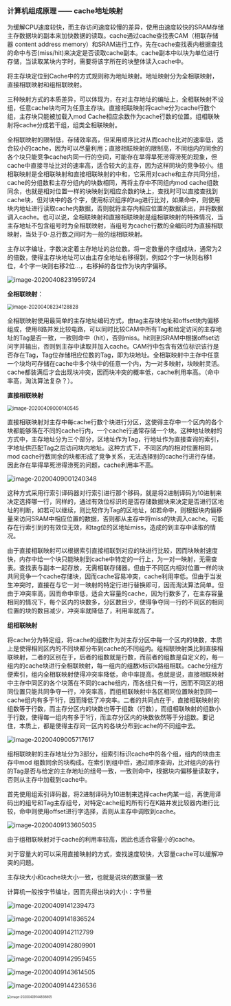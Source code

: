 ### 计算机组成原理 —— cache地址映射

​	为缓解CPU速度较快，而主存访问速度较慢的差异，使用由速度较快的SRAM存储主存数据块的副本来加快数据的读取。cache通过cache查找表CAM（相联存储器 content address memory）和SRAM进行工作，先在cache查找表内根据查找的命中与否(miss/hit)来决定是否读取cache副本。cache副本中以块为单位进行存储，当读取某块内字时，需要将该字所在的块整体读入cache中。

​	将主存块定位到Cache中的方式规则称为地址映射。地址映射分为全相联映射，直接相联映射和组相联映射。

​	三种映射方式的本质差异，可以体现为，在对主存地址的编址上，全相联映射不设组，任意cache块均可为任意主存块。直接相联映射将cache分为cache行数个组，主存块只能被加载入mod Cache相应余数作为cache行数的位置。组相联映射将cache分成若干组，组类全相联映射。

​	全相联映射的限制低，存储效率高，但采用顺序比对从而cache比对的速率低，适合较小的cache，因为可以尽量利用；直接相联映射的限制高，不同组内的同余的各个块只能竞争cache内同一行的空间，可能存在旱得旱死涝得涝死的现象，但cache中直接寻址比对的速率高，适合较大的主存，因为这样同块的竞争较小。组相联映射是全相联映射和直接相联映射的中和，它采用对cache和主存共同分组，cache的分组数和主存分组内的块数相同，再将主存中不同组内mod cache组数同余，也就是相对位置一样的块映射到相应余数的块上，查找时可以直接查找到cache块，但对块中的各个字，使用标识组序的tag进行比对，如果命中，则使用块内地址进行读取cache内数据，否则就将主存内相应位置的数据读出，并将数据调入cache。也可以说，全相联映射和直接相联映射是组相联映射的特殊情况，当主存地址不包含组号时为全相联映射，当组号为cache行数的全编码时为直接相联映射，当处于0-总行数之间时为一般的组相联映射。

​	主存以字编址，字数决定着主存地址的总位数。将一定数量的字组成块，通常为2的倍数，使得主存块地址可以由主存全地址右移得到，例如2个字一块则右移1位，4个字一块则右移2位...，右移掉的各位作为块内字偏移。

![image-20200408231959724](C:\Users\lenovo\AppData\Roaming\Typora\typora-user-images\image-20200408231959724.png)

**全相联映射**：

<img src="C:\Users\lenovo\AppData\Roaming\Typora\typora-user-images\image-20200408234128828.png" alt="image-20200408234128828" style="zoom:80%;" />

​	全相联映射使用最简单的主存地址编码方式，由tag主存块地址和offset块内偏移组成，使用8路并发比较电路，可以同时比较CAM中所有Tag和给定访问的主存地址的Tag是否一致，一致则命中（hit），否则miss。hit则到SRAM中根据offset访问字并输出，否则到主存中读取并加入cache。CAM行中包含有效位标识该行是否存在Tag，Tag位存储相应位数的Tag，即为块地址。全相联映射中主存中任意一个块均可存储在cache中多个块中的任意一个内，为一对多映射，块映射灵活。cache都装满后才会出现块冲突，因而块冲突的概率低，cache利用率高。（命中率高，淘汰算法复杂？）。

**直接相联映射**

<img src="C:\Users\lenovo\AppData\Roaming\Typora\typora-user-images\image-20200409000140545.png" alt="image-20200409000140545" style="zoom:80%;" />

​	直接相联映射对主存中每cache行数个块进行分区，这使得主存中一个区内的各个块都能够落在不同的cache行内，一个cache行通常存储一个块。这种地址映射的方式中，主存地址分为三个部分，区地址作为Tag，行地址作为直接查询的索引，字地址供匹配Tag之后访问块内地址。这种方式下，不同区内的相对位置相同，mod cache行数同余的块都形成了竞争关系，无法选择别的cache行进行存储，因此存在旱得旱死涝得涝死的问题，cache利用率不高。

![image-20200409001240348](C:\Users\lenovo\AppData\Roaming\Typora\typora-user-images\image-20200409001240348.png)

这种方式采用行索引译码器对行索引进行那个移码，就是将2进制译码为10进制来决定选择哪一行，同样的，通过有效位标识的是否存储数据块来决定是否进行区地址的判断，如若可以继续，则比较作为Tag的区地址，如若命中，则根据块内偏移量来访问SRAM中相应位置的数据，否则都从主存中将miss的块调入cache。可能存在行索引到的有效位无效，和tag位的区地址miss，造成的到主存中读取的情况。

由于直接相联映射可以根据索引直接相联到对应的块进行比较，因而块映射速度快，内存中给一个块只能映射到cache中特定的一行上，为一对一映射，无需查表。查找表与副本一起存放，无需相联存储器。但由于不同区内相对位置一样的块共同竞争一个cache存储块，因而cache容易冲突，cache利用率低。但由于当发生冲突时，直接在与它一对一映射的特定行进行替换即可，因而淘汰算法简单。但由于冲突率高，因而命中率低，适合大容量的cache，因为行数多了，在主存容量相同的情况下，每个区内的块数多，分区数目少，使得争夺同一行的不同区的相同位置的块的数目减少，冲突率就降低了，利用率就高了。

**组相联映射**

将cache分为特定组，将cache的组数作为对主存分区中每一个区内的块数，本质上是使得相同区内的不同块都分布到cache的不同组内。组相联映射类比到直接相联映射，二者的区别在于，后者的组数就是行数，而前者的组数是自定义的，每一组内的cache块进行全相联映射，每一组内的组数k标识k路组相联。cache分组方便索引，组内全相联映射使得冲突率降低，命中率提高。也就是说，直接相联映射中主存中同区的各个块落在不同的cache组内，而各组只有一行，因而不同区的相同位置只能共同争夺一行，冲突率高，而组相联映射中各区相同位置映射到同一cache组内有多于1行，因而降低了冲突率。二者的共同点在于，直接相联映射的组数等于行数，而主存分区内的块数也等于组数（行数），而组相联映射的组数小于行数，使得每一组内有多于1行，而主存分区内的块数依然等于分组数。要记住，本质上，都是使得主存同一区内的各块分布到cache的不同组中去。

![image-20200409005717617](C:\Users\lenovo\AppData\Roaming\Typora\typora-user-images\image-20200409005717617.png)

组相联映射的主存地址分为3部分，组索引标识cache中的各个组，组内的块由主存中mod 组数同余的块构成。在索引到组中后，通过顺序查询，比对组内的各行的Tag是否与给定的主存地址的组号一致，一致则命中，根据块内偏移量读取字，否则从主存中加载到cache中。

首先使用组索引译码器，将2进制译码为10进制来选择cache内某一组，再使用译码出的组号和Tag主存组号，对特定cache组的所有行在K路并发比较器内进行比较，命中则使用offset进行字选择，否则从主存中调取到cache。

![image-20200409133605035](C:\Users\lenovo\AppData\Roaming\Typora\typora-user-images\image-20200409133605035.png)

由于组相联映射对于cache的利用率较高，因此也适合容量小的cache。

对于容量大的可以采用直接映射的方式，查找速度较快，大容量cache可以缓解冲突的问题。



主存块大小和cache块大小一致，也就是说块的数据量一致

计算机一般按字节编址，因而先得出块的大小：字节量



![image-20200409141239473](C:\Users\lenovo\AppData\Roaming\Typora\typora-user-images\image-20200409141239473.png)

![image-20200409141836524](C:\Users\lenovo\AppData\Roaming\Typora\typora-user-images\image-20200409141836524.png)

![image-20200409142112799](C:\Users\lenovo\AppData\Roaming\Typora\typora-user-images\image-20200409142112799.png)

![image-20200409142809901](C:\Users\lenovo\AppData\Roaming\Typora\typora-user-images\image-20200409142809901.png)

![image-20200409142959455](C:\Users\lenovo\AppData\Roaming\Typora\typora-user-images\image-20200409142959455.png)

![image-20200409143614505](C:\Users\lenovo\AppData\Roaming\Typora\typora-user-images\image-20200409143614505.png)

![image-20200409144236536](C:\Users\lenovo\AppData\Roaming\Typora\typora-user-images\image-20200409144236536.png)

<img src="C:\Users\lenovo\AppData\Roaming\Typora\typora-user-images\image-20200409144838805.png" alt="image-20200409144838805" style="zoom:50%;" />